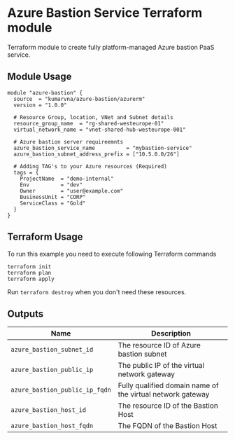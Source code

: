 # Azure Bastion Service Terraform module

Terraform module to create fully platform-managed Azure bastion PaaS service.

## Module Usage

```hcl
module "azure-bastion" {
  source  = "kumarvna/azure-bastion/azurerm"
  version = "1.0.0"

  # Resource Group, location, VNet and Subnet details
  resource_group_name  = "rg-shared-westeurope-01"
  virtual_network_name = "vnet-shared-hub-westeurope-001"

  # Azure bastion server requireemnts
  azure_bastion_service_name          = "mybastion-service"
  azure_bastion_subnet_address_prefix = ["10.5.0.0/26"]

  # Adding TAG's to your Azure resources (Required)
  tags = {
    ProjectName  = "demo-internal"
    Env          = "dev"
    Owner        = "user@example.com"
    BusinessUnit = "CORP"
    ServiceClass = "Gold"
  }
}
```

## Terraform Usage

To run this example you need to execute following Terraform commands

```hcl
terraform init
terraform plan
terraform apply

```

Run `terraform destroy` when you don't need these resources.

## Outputs

Name | Description
---- | -----------
`azure_bastion_subnet_id`|The resource ID of Azure bastion subnet
`azure_bastion_public_ip`|The public IP of the virtual network gateway
`azure_bastion_public_ip_fqdn`|Fully qualified domain name of the virtual network gateway
`azure_bastion_host_id`|The resource ID of the Bastion Host
`azure_bastion_host_fqdn`|The FQDN of the Bastion Host
